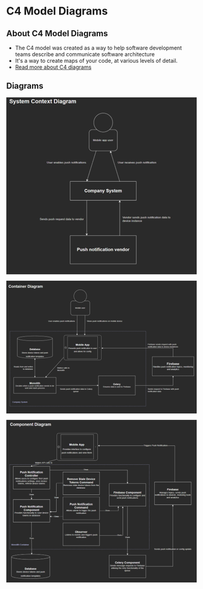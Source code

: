 # C4 Model Diagrams

## About C4 Model Diagrams

- The C4 model was created as a way to help software development teams describe and communicate software architecture
- It's a way to create maps of your code, at various levels of detail.
- [Read more about C4 diagrams](https://c4model.com/)

## Diagrams

![System Context Diagram](1-system-context-diagram.png)

![Container Diagram](2-container-diagram.png)

![Component Diagram](3-component-diagram.png)